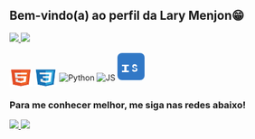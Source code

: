 ## Bem-vindo(a) ao perfil da Lary Menjon😁

 <div>
   <a href="https://github.com/larymenjon" target="_blank">
       <img height="180em" src="https://github-readme-stats.vercel.app/api?username=larymenjon&show_icons=true&theme=tokyonight&include_all_commits=true&count_private=true"/>
       <img height="180em" src="https://github-readme-stats.vercel.app/api/top-langs/?username=larymenjon&layout=compact&langs_count=6&theme=tokyonight"/>
   </a>
</div>
    
<div style="display: inline-block"><br>
   <img align="center" alt="HTML" height="30" width="40" src="https://raw.githubusercontent.com/devicons/devicon/master/icons/html5/html5-original.svg">
   <img align="center" alt="CSS" height="30" width="40" src="https://raw.githubusercontent.com/devicons/devicon/master/icons/css3/css3-original.svg">
   <img align="center" alt="Python" height="30" width="40" src="https://cdn.jsdelivr.net/gh/devicons/devicon@latest/icons/python/python-original.svg">
   <img align="center" alt="JS" height="30" width="40" src="https://cdn.jsdelivr.net/gh/devicons/devicon@latest/icons/javascript/javascript-original.svg">
   <svg width="48" height="48" viewBox="0 0 48 48" fill="none" xmlns="http://www.w3.org/2000/svg">
  <rect width="48" height="48" rx="8" fill="#3178C6"/>
  <path d="M20.24 31.36V34H8V31.36H12.12V23.36H8V20.72H20.24V23.36H16.12V31.36H20.24ZM34.8 31.52C34.32 32.08 33.72 32.52 33 32.84C32.28 33.16 31.44 33.32 30.48 33.32C29.2 33.32 28.16 33.04 27.36 32.48C26.56 31.92 25.96 31.12 25.56 30.08L28.16 29.04C28.4 29.52 28.74 29.92 29.18 30.24C29.62 30.56 30.12 30.72 30.68 30.72C31.36 30.72 31.9 30.54 32.3 30.18C32.7 29.82 32.9 29.34 32.9 28.74C32.9 28.16 32.7 27.7 32.3 27.36C31.9 27.02 31.24 26.8 30.32 26.7C28.96 26.54 27.94 26.2 27.26 25.68C26.58 25.16 26.24 24.36 26.24 23.28C26.24 22.32 26.6 21.5 27.32 20.82C28.04 20.14 29.04 19.8 30.32 19.8C31.64 19.8 32.68 20.12 33.44 20.76C34.2 21.4 34.72 22.28 35 23.4L32.58 24.2C32.42 23.7 32.18 23.32 31.86 23.06C31.54 22.8 31.14 22.68 30.66 22.68C30.02 22.68 29.54 22.82 29.22 23.1C28.9 23.38 28.74 23.78 28.74 24.3C28.74 24.78 28.92 25.14 29.28 25.38C29.64 25.62 30.28 25.8 31.2 25.92C32.54 26.08 33.56 26.4 34.26 26.9C34.96 27.4 35.32 28.18 35.32 29.24C35.32 30.04 35.08 30.8 34.6 31.52H34.8Z" fill="white"/>
</svg>

   

</div>
 
<br>
 
### Para me conhecer melhor, me siga nas redes abaixo!
 
<div> 
   <a href="https://www.instagram.com/larymenjon?igsh=MTRmZTh1Y29laWR0cQ%3D%3D&utm_source=qr" target="_blank">
       <img src="https://img.shields.io/badge/-Instagram-%23E4405F?style=for-the-badge&logo=instagram&logoColor=white" target="_blank">
   </a>
   <a href="https://www.linkedin.com/in/laryssa-aguiar-menjon-33b590b5?utm_source=share&utm_campaign=share_via&utm_content=profile&utm_medium=ios_app" target="_blank">
       <img src="https://img.shields.io/badge/-LinkedIn-%230077B5?style=for-the-badge&logo=linkedin&logoColor=white" target="_blank">
   </a>
</div>

